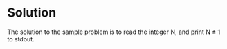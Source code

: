 # Solution

The solution to the sample problem is to read the integer N, and print N ± 1 to stdout.
